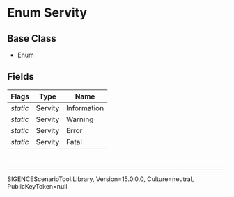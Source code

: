 # Enum Servity
## Base Class
- Enum
## Fields
Flags|Type|Name
-|-|-
*static*|Servity|Information
*static*|Servity|Warning
*static*|Servity|Error
*static*|Servity|Fatal

<br /><hr />
SIGENCEScenarioTool.Library, Version=15.0.0.0, Culture=neutral, PublicKeyToken=null
